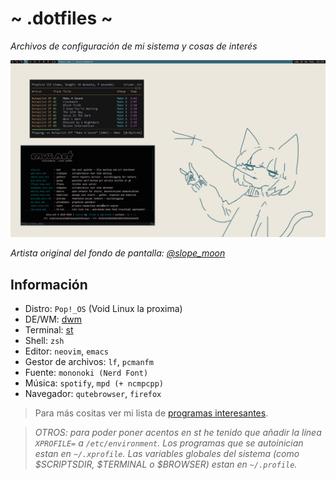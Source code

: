 # ~ .dotfiles ~
*Archivos de configuración de mi sistema y cosas de interés*

![](showcase.png)

*Artista original del fondo de pantalla: [@slope_moon](https://twitter.com/slope_moon)*

## Información
- Distro: `Pop!_OS` (Void Linux la proxima)
- DE/WM: [dwm](https://github.com/Dorovich/dwm-vido)
- Terminal: [st](https://github.com/Dorovich/st-vido)
- Shell: `zsh`
- Editor: `neovim`, `emacs`
- Gestor de archivos: `lf`, `pcmanfm`
- Fuente: `mononoki (Nerd Font)`
- Música: `spotify`, `mpd (+ ncmpcpp)`
- Navegador: `qutebrowser`, `firefox`

> Para más cositas ver mi lista de [programas interesantes](PROGRAMS.md).

> *OTROS: para poder poner acentos en st he tenido que añadir la línea `XPROFILE=` a `/etc/environment`. Los programas que se autoinician estan en `~/.xprofile`. Las variables globales del sistema (como $SCRIPTSDIR, $TERMINAL o $BROWSER) estan en `~/.profile`.*
